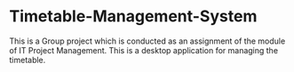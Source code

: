 # Timetable-Management-System
This is a Group project which is conducted as an assignment of the module of IT Project Management. This is a desktop application for managing the timetable.
